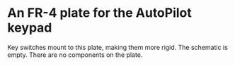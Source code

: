# An FR-4 plate for the AutoPilot keypad

Key switches mount to this plate, making them more rigid. The schematic is empty. There are no components on the plate.